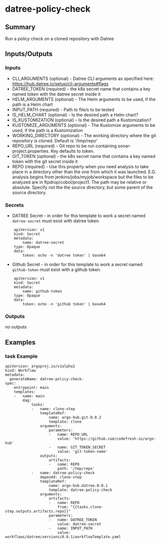 # datree-policy-check

## Summary
Run a policy check on a cloned repository with Datree

## Inputs/Outputs

### Inputs
* CLI_ARGUMENTS (optional) - Datree CLI arguments as specified here: https://hub.datree.io/setup/cli-arguments#flags
* DATREE_TOKEN (required) - the k8s secret name that contains a key named token with the datree secret inside it
* HELM_ARGUMENTS (optional) - The Helm arguments to be used, if the path is a Helm chart
* INPUT_PATH (required) - Path to file/s to be tested
* IS_HELM_CHART (optional) - Is the desired path a Helm chart?
* IS_KUSTOMIZATION (optional) - Is the desired path a Kustomization?
* KUSTOMIZE_ARGUMENTS (optional) - The Kustomize arguments to be used, if the path is a Kustomization
* WORKING_DIRECTORY (optional) - The working directory where the git repository is cloned. Default is '/tmp/repo'
* REPO_URL (required) - Git repo to be run containing sonar-project.properties. Key defaults to token.
* GIT_TOKEN (optional) - the k8s secret name that contains a key named token with the git secret inside it
* REPO (required) - Use this property when you need analysis to take place in a directory other than the one from which it was launched. E.G. analysis begins from jenkins/jobs/myjob/workspace but the files to be analyzed are in ftpdrop/cobol/project1. The path may be relative or absolute. Specify not the the source directory, but some parent of the source directory.

### Secrets
* DATREE Secret - in order for this template to work a secret named `datree-secret` must exist with datree token.
```
    apiVersion: v1
    kind: Secret
    metadata:
        name: datree-secret
    type: Opaque
    data:
        token: echo -n 'datree token' | base64
```

* Github Secret - in order for this template to work a secret named `github-token` must exist with a github token.
```
    apiVersion: v1
    kind: Secret
    metadata:
        name: github-token
    type: Opaque
    data:
        token: echo -n 'github token' | base64
```

### Outputs
no outputs

## Examples

### task Example
```
apiVersion: argoproj.io/v1alpha1
kind: Workflow
metadata:
  generateName: datree-policy-check-
spec:
    entrypoint: main
    templates:
    -   name: main
        dag:
            tasks:
            -   name: clone-step
                templateRef:
                    name: argo-hub.git.0.0.2
                    template: clone
                arguments:
                    parameters:
                    -   name: REPO_URL
                        value: 'https://github.com/codefresh-io/argo-hub'
                    -   name: GIT_TOKEN_SECRET
                        value: 'git-token-name'
                outputs:
                    artifacts:
                    -   name: REPO
                        path: '/tmp/repo'
            -   name: datree-policy-check
                dependd: clone-step
                templateRef:
                    name: argo-hub.datree.0.0.1
                    template: datree-policy-check
                arguments:
                    artifacts:
                    -   name: REPO
                        from: "{{tasks.clone-step.outputs.artifacts.repo}}"
                    parameters:
                    -   name: DATREE_TOKEN
                        value: datree-secret
                    -   name: INPUT_PATH
                        value: workflows/datree/versions/0.0.1/workflowTemplate.yaml
```

